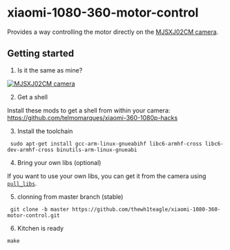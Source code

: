 # xiaomi-1080-360-motor-control

Provides a way controlling the motor directly on the [MJSXJ02CM camera](https://www.mi.com/global/camera-360).

## Getting started

1. Is it the same as mine?

[![MJSXJ02CM camera](https://i.imgur.com/3fOE6ZR.png)](https://www.mi.com/global/camera-360)

2. Get a shell

Install these mods to get a shell from within your camera:  
https://github.com/telmomarques/xiaomi-360-1080p-hacks

3. Install the toolchain

```shell
 sudo apt-get install gcc-arm-linux-gnueabihf libc6-armhf-cross libc6-dev-armhf-cross binutils-arm-linux-gnueabi
```

4. Bring your own libs (optional)

If you want to use your own libs, you can get it from the camera using [`pull_libs`](./pull_libs). 


5. clonning from master branch (stable)
```git clone
 git clone -b master https://github.com/thewh1teagle/xiaomi-1080-360-motor-control.git
```



6. Kitchen is ready

```shell
make
```


